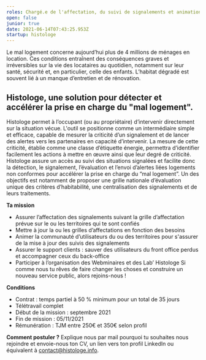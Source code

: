 ```yaml
---
roles: Chargé.e de l'affectation, du suivi de signalements et animation de territoire
open: false
junior: true
date: 2021-06-14T07:43:25.953Z
startup: histologe
---
```

Le mal logement concerne aujourd’hui plus de 4 millions de ménages en location. 
Ces conditions entraînent des conséquences graves et irréversibles sur la vie des locataires au quotidien, notamment sur leur santé, sécurité  et, en particulier, celle des enfants. L’habitat dégradé est souvent lié à un manque d’entretien et de rénovation.

## Histologe, une solution pour détecter et accélérer la prise en charge du "mal logement".

Histologe permet à l’occupant (ou au propriétaire) d’intervenir directement sur la situation vécue. L'outil se positionne comme un intermédiaire simple et efficace, capable de mesurer la criticité d’un signalement 
et de lancer des alertes vers les partenaires en capacité d’intervenir. La mesure de cette criticité, établie comme une classe d’étiquette énergie, permettra d’identifier facilement les actions à mettre en œuvre ainsi que leur degré de criticité. Histologe assure un accès au suivi des situations signalées et facilite donc la détection, le signalement, l’évaluation et l’envoi d’alertes liées logements non conformes pour accélérer la prise en charge du “mal logement”. Un des objectifs est notamment de proposer une grille nationale d’évaluation unique des critères d’habitabilité, une centralisation des signalements et de leurs traitements.

**Ta mission**
* Assurer l’affectation des signalements suivant la grille d’affectation prévue sur le ou les territoires qui te sont confiés
* Mettre à jour la ou les grilles d’affectations en fonction des besoins
* Animer la communauté d’utilisateurs du ou des territoires pour s'assurer de la mise à jour des suivis des signalements 
* Assurer le support clients : sauver des utilisateurs du front office perdus et accompagner ceux du back-office
* Participer à l’organisation des Webminaires et des Lab’ Histologe 
Si comme nous tu rêves de faire changer les choses et construire un nouveau service public, alors rejoins-nous !


**Conditions**
* Contrat : temps partiel à 50 % minimum pour un total de 35 jours
* Télétravail complet
* Début de la mission : septembre 2021
* Fin de mission : 05/11/2021
* Rémunération : TJM entre 250€ et 350€ selon profil


**Comment postuler ?**
Explique nous par mail pourquoi tu souhaites nous rejoindre et envoie-nous ton CV, un lien vers ton profil LinkedIn ou équivalent à contact@histologe.info.